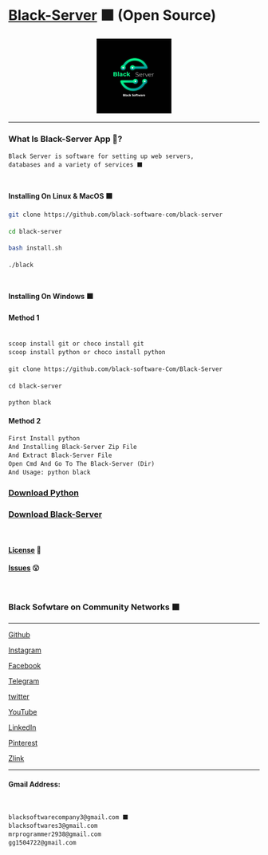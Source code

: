 # [Black-Server](https://github.com/black-software-com/black-server) ⬛ (Open Source)

<center>
<a href="https://github.com/black-software-com/black-server" title="Black Server Logo">
<img src="./Scr/black-server-logo-.png" width=150 height=150 alt="Black Server Logo">
</a>
</center>
<hr>

### What Is Black-Server App 🤔?
``` txt
Black Server is software for setting up web servers,
databases and a variety of services ⬛
```
<br>

**Installing On Linux & MacOS ⬛**
``` sh
git clone https://github.com/black-software-com/black-server

cd black-server

bash install.sh

./black
```
<br>

**Installing On Windows ⬛**
#### Method 1

``` txt

scoop install git or choco install git
scoop install python or choco install python

git clone https://github.com/black-software-Com/Black-Server

cd black-server

python black
```

#### Method 2
``` txt
First Install python 
And Installing Black-Server Zip File
And Extract Black-Server File 
Open Cmd And Go To The Black-Server (Dir)
And Usage: python black
```

### [Download Python](https://www.python.org/ftp/python/3.10.1/python-3.10.1-amd64.exe)

### [Download Black-Server](https://github.com/black-software-Com/Black-Server/archive/refs/heads/master.zip)

<br>

#### [License](https://github.com/black-software-Com/Black-Server/blob/master/LICENSE) 📝

#### [Issues](https://github.com/black-software-Com/Black-Server/issues) 😮
<br>

### Black Sofwtare on Community Networks ⬛
---

[Github](https://github.com/black-software-com)

[Instagram](https://instagram.com/black_software_company)

[Facebook](https://www.facebook.com/profile.php?id=100076104841323)

[Telegram](https://t.me/blacksoftware3)

[twitter](https://twitter.com/blacksoftware3 )

[YouTube](https://www.youtube.com/channel/UCJNgrVc2NvEuMkASBa5AzLg)

[LinkedIn](https://www.linkedin.com/in/black-software-608425226/)

[Pinterest](https://www.pinterest.com/blacksoftwarecompany3/_saved/)

[Zlink](https://zil.ink/blacksoftware)

---

#### Gmail Address:
<br>

``` txt
blacksoftwarecompany3@gmail.com ⬛
blacksoftwares3@gmail.com
mrprogrammer2938@gmail.com
gg1504722@gmail.com
```
<br>
